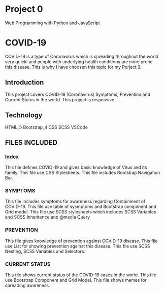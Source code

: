 # Project 0

Web Programming with Python and JavaScript

# COVID-19 
COVID-19 is a type of Coronavirus which is spreading throughout the world very quickl and people with underlying health conditions are more prone this disease. This is why I have choosen this topic for my Porject 0.

## Introduction 
This project covers COVID-19 (Coronavirus) Symptoms, Prevention and Current Status in the world. This project is responsive.

## Technology
HTML_5 
Bootstrap_4
CSS 
SCSS
VSCode

## FILES INCLUDED
### Index
This file defines COVID-19 and gives basic knowledge of Virus and its family.
This file use CSS Stylesheets.
This file includes Bootstrap Navigation Bar.

### SYMPTOMS
This file includes symptoms for awareness regarding Containment of COVID-19.
This file use table of sysmptoms and Bootstrap component and Grid model.
This file use SCSS stylesheets which includes SCSS Variables and SCSS Inheritence and @media Query

### PREVENTION
This file gives knowledge of prevention against COVID-19 disease.
This file use List for showing prevention against this disease.
This file use SCSS Nesting, SCSS Variables and Selectors.

### CURRENT STATUS
This file shows current status of the COVID-19 cases in the world.
This file use Bootstrap Component and Grid Model.
This file shows memes for spreading awareness.